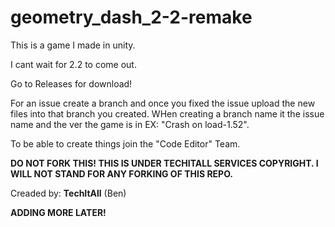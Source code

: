 # geometry_dash_2-2-remake

This is a game I made in unity.

I cant wait for 2.2 to come out.

Go to Releases for download!


For an issue create a branch and once you fixed the issue upload the new files into that branch you created. WHen creating a branch name it the issue name and the ver the game is in EX: "Crash on load-1.52".

To be able to create things join the "Code Editor" Team.

**DO NOT FORK THIS! THIS IS UNDER TECHITALL SERVICES COPYRIGHT. I WILL NOT STAND FOR ANY FORKING OF THIS REPO.**

Creaded by: **TechItAll** (Ben)

**ADDING MORE LATER!**
